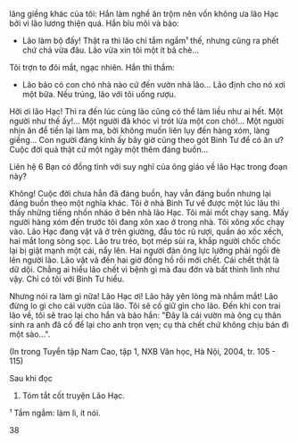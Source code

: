lãng giềng khác của tôi: Hắn làm nghề ăn trộm nên vốn không ưa lão Hạc bởi vì lão lương thiện quá. Hắn bĩu môi và bảo:

- Lão làm bộ đấy! Thật ra thì lão chỉ tắm ngắm¹ thế, nhưng cũng ra phết chứ chả vừa đâu. Lão vừa xin tôi một ít bã chè...

Tôi trợn to đôi mắt, ngạc nhiên. Hắn thì thầm:

- Lão bảo có con chó nhà nào cứ đến vườn nhà lão... Lão định cho nó xơi một bữa. Nếu trúng, lão với tôi uống rượu.

Hỡi ơi lão Hạc! Thì ra đến lúc cùng lão cũng có thể làm liều như ai hết. Một người như thế ấy!... Một người đã khóc vì trót lừa một con chó!... Một người nhịn ăn để tiền lại làm ma, bởi không muốn liên lụy đến hàng xóm, làng giềng... Con người đáng kính ấy bây giờ cũng theo gót Binh Tư để có ăn ư? Cuộc đời quả thật cứ một ngày một thêm đáng buồn...

Liên hệ
6 Bạn có đồng tình với suy nghĩ của ông giáo về lão Hạc trong đoạn này?

Không! Cuộc đời chưa hẳn đã đáng buồn, hay vẫn đáng buồn nhưng lại đáng buồn theo một nghĩa khác. Tôi ở nhà Binh Tư về được một lúc lâu thì thấy những tiếng nhốn nháo ở bên nhà lão Hạc. Tôi mải mốt chạy sang. Mấy người hàng xóm đến trước tôi đang xôn xao ở trong nhà. Tôi xông xốc chạy vào. Lão Hạc đang vật vã ở trên giường, đầu tóc rũ rượi, quần áo xốc xếch, hai mắt long sòng sọc. Lão tru tréo, bọt mép sùi ra, khắp người chốc chốc lại bị giật mạnh một cái, nẩy lên. Hai người đàn ông lực lưỡng phải ngồi đè lên người lão. Lão vật vã đến hai giờ đồng hồ rồi mới chết. Cái chết thật là dữ dội. Chẳng ai hiểu lão chết vì bệnh gì mà đau đớn và bất thình lình như vậy. Chỉ có tôi với Binh Tư hiểu.

Nhưng nói ra làm gì nữa! Lão Hạc ơi! Lão hãy yên lòng mà nhắm mắt! Lão đừng lo gì cho cái vườn của lão. Tôi sẽ cố giữ gìn cho lão. Đến khi con trai lão về, tôi sẽ trao lại cho hắn và bảo hắn: "Đây là cái vườn mà ông cụ thân sinh ra anh đã cố để lại cho anh trọn vẹn; cụ thà chết chứ không chịu bán đi một sào...".

(In trong Tuyển tập Nam Cao, tập 1, NXB Văn học, Hà Nội, 2004, tr. 105 - 115)

Sau khi đọc

1. Tóm tắt cốt truyện Lão Hạc.

¹ Tắm ngắm: làm lì, ít nói.

38